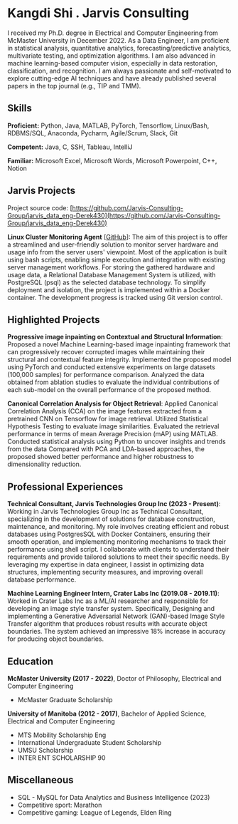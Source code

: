 # Kangdi Shi . Jarvis Consulting

I received my Ph.D. degree in Electrical and Computer Engineering from McMaster University in December 2022. As a Data Engineer, I am proficient in statistical analysis, quantitative analytics, forecasting/predictive analytics, multivariate testing, and optimization algorithms. I am also advanced in machine learning-based computer vision, especially in data restoration, classification, and recognition. I am always passionate and self-motivated to explore cutting-edge AI techniques and have already published several papers in the top journal (e.g., TIP and TMM).

## Skills

**Proficient:** Python, Java, MATLAB, PyTorch, Tensorflow, Linux/Bash, RDBMS/SQL, Anaconda, Pycharm, Agile/Scrum, Slack, Git

**Competent:** Java, C, SSH, Tableau, IntelliJ

**Familiar:** Microsoft Excel, Microsoft Words, Microsoft Powerpoint, C++, Notion

## Jarvis Projects

Project source code: [https://github.com/Jarvis-Consulting-Group/jarvis_data_eng-Derek430](https://github.com/Jarvis-Consulting-Group/jarvis_data_eng-Derek430)


**Linux Cluster Monitoring Agent** [[GitHub](https://github.com/Jarvis-Consulting-Group/jarvis_data_eng-Derek430/tree/master/linux_sql)]: The aim of this project is to offer a streamlined and user-friendly solution to monitor server hardware and usage info from the server users' viewpoint. Most of the application is built using bash scripts, enabling simple execution and integration with existing server management workflows. For storing the gathered hardware and usage data, a Relational Database Management System is utilized, with PostgreSQL (psql) as the selected database technology. To simplify deployment and isolation, the project is implemented within a Docker container. The development progress is tracked using Git version control.


## Highlighted Projects
**Progressive image inpainting on Contextual and Structural Information**: Proposed a novel Machine Learning-based image inpainting framework that can progressively recover corrupted images while maintaining their structural and contextual feature integrity. Implemented the proposed model using PyTorch and conducted extensive experiments on large datasets (100,000 samples) for performance comparison. Analyzed the data obtained from ablation studies to evaluate the individual contributions of each sub-model on the overall performance of the proposed method.

**Canonical Correlation Analysis for Object Retrieval**: Applied Canonical Correlation Analysis (CCA) on the image features extracted from a pretrained CNN on Tensorflow for image retrieval. Utilized Statistical Hypothesis Testing to evaluate image similarities. Evaluated the retrieval performance in terms of mean Average Precision (mAP) using MATLAB. Conducted statistical analysis using Python to uncover insights and trends from the data Compared with PCA and LDA-based approaches, the proposed showed better performance and higher robustness to dimensionality reduction.


## Professional Experiences

**Technical Consultant, Jarvis Technologies Group Inc (2023 - Present)**: Working in Jarvis Technologies Group Inc as Technical Consultant, specializing in the development of solutions for database construction, maintenance, and monitoring. My role involves creating efficient and robust databases using PostgresSQL with Docker Containers, ensuring their smooth operation, and implementing monitoring mechanisms to track their performance using shell script. I collaborate with clients to understand their requirements and provide tailored solutions to meet their specific needs. By leveraging my expertise in data engineer, I assist in optimizing data structures, implementing security measures, and improving overall database performance.

**Machine Learning Engineer Intern, Crater Labs Inc (2019.08 - 2019.11)**: Worked in Crater Labs Inc as a ML/AI researcher and responsible for developing an image style transfer system. Specifically, Designing and implementing a Generative Adversarial Network (GAN)-based Image Style Transfer algorithm that produces robust results with accurate object boundaries. The system achieved an impressive 18% increase in accuracy for producing object boundaries.


## Education
**McMaster University (2017 - 2022)**, Doctor of Philosophy, Electrical and Computer Engineering
- McMaster Graduate Scholarship

**University of Manitoba (2012 - 2017)**, Bachelor of Applied Science, Electrical and Computer Engineering
- MTS Mobility Scholarship Eng
- International Undergraduate Student Scholarship
- UMSU Scholarship
- INTER ENT SCHOLARSHIP 90


## Miscellaneous
- SQL - MySQL for Data Analytics and Business Intelligence (2023)
- Competitive sport: Marathon
- Competitive gaming: League of Legends, Elden Ring